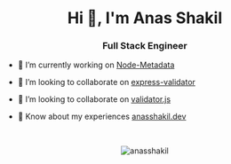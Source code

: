 <h1 align="center">Hi 👋, I'm Anas Shakil</h1>
<h3 align="center">Full Stack Engineer</h3>

- 🔭 I’m currently working on [Node-Metadata](https://github.com/anasshakil/metadata)

- 👯 I’m looking to collaborate on [express-validator](https://github.com/express-validator/express-validator)

- 👯 I’m looking to collaborate on [validator.js](https://github.com/validatorjs/validator.js)

- 📄 Know about my experiences [anasshakil.dev](https://anasshakil.dev)
<br/>
<p align="center"><img align="center" src="https://github-readme-stats.vercel.app/api/top-langs?username=anasshakil&show_icons=true&locale=en&layout=compact" alt="anasshakil" /></p>

